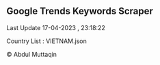

## Google Trends Keywords Scraper 
 
Last Update 17-04-2023 , 23:18:22

Country List :
VIETNAM.json



© Abdul Muttaqin 
